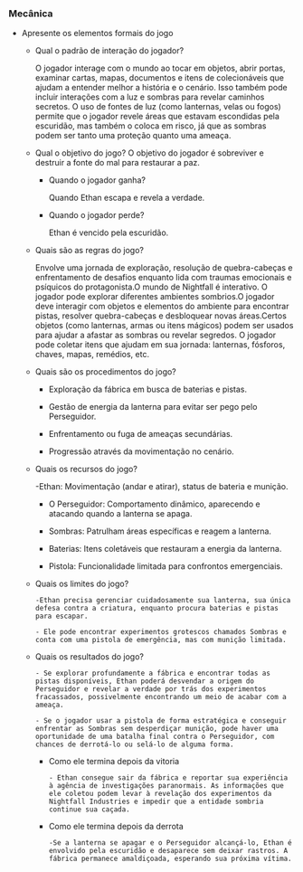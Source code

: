 ### Mecânica

- Apresente os elementos formais do jogo
  
    - Qual o padrão de interação do jogador?
      
      O jogador interage com o mundo ao tocar em objetos, abrir portas, examinar cartas, mapas, documentos e itens de colecionáveis que ajudam a entender melhor a história e o cenário. Isso também pode incluir interações com a luz e sombras para revelar caminhos secretos. O uso de fontes de luz (como lanternas, velas ou fogos) permite que o jogador revele áreas que estavam escondidas pela escuridão, mas também o coloca em risco, já que as sombras podem ser tanto uma proteção quanto uma ameaça.
      
    - Qual o objetivo do jogo?
      O objetivo do jogador é sobreviver e destruir a fonte do mal para restaurar a paz.
 
      
        - Quando o jogador ganha?
          
          Quando Ethan escapa e revela a verdade.
          
        - Quando o jogador perde?
          
          Ethan é vencido pela escuridão.
          
    - Quais são as regras do jogo?
      
       Envolve uma jornada de exploração, resolução de quebra-cabeças e enfrentamento de desafios enquanto lida com traumas emocionais e psíquicos do protagonista.O mundo de Nightfall é interativo. O jogador pode explorar diferentes ambientes sombrios.O jogador deve interagir com objetos e elementos do ambiente para encontrar pistas, resolver quebra-cabeças e desbloquear novas áreas.Certos objetos (como lanternas, armas ou itens mágicos) podem ser usados para ajudar a afastar as sombras ou revelar segredos. O jogador pode coletar itens que ajudam em sua jornada: lanternas, fósforos, chaves, mapas, remédios, etc.
  
    - Quais são os procedimentos do jogo?
      
      - Exploração da fábrica em busca de baterias e pistas.
        
      - Gestão de energia da lanterna para evitar ser pego pelo Perseguidor.
        
      - Enfrentamento ou fuga de ameaças secundárias.
        
      - Progressão através da movimentação no cenário.


    - Quais os recursos do jogo?

       -Ethan: Movimentação (andar e atirar), status de bateria e munição.
    
      - O Perseguidor: Comportamento dinâmico, aparecendo e atacando quando a lanterna se apaga.
        
      - Sombras: Patrulham áreas específicas e reagem a lanterna.
        
      - Baterias: Itens coletáveis que restauram a energia da lanterna.
        
      - Pistola: Funcionalidade limitada para confrontos emergenciais.
      
    - Quais os limites do jogo?
      
          -Ethan precisa gerenciar cuidadosamente sua lanterna, sua única defesa contra a criatura, enquanto procura baterias e pistas para escapar.
      
          - Ele pode encontrar experimentos grotescos chamados Sombras e conta com uma pistola de emergência, mas com munição limitada.

    - Quais os resultados do jogo?
      
          - Se explorar profundamente a fábrica e encontrar todas as pistas disponíveis, Ethan poderá desvendar a origem do Perseguidor e revelar a verdade por trás dos experimentos fracassados, possivelmente encontrando um meio de acabar com a ameaça.
      
          - Se o jogador usar a pistola de forma estratégica e conseguir enfrentar as Sombras sem desperdiçar munição, pode haver uma oportunidade de uma batalha final contra o Perseguidor, com chances de derrotá-lo ou selá-lo de alguma forma.
      
        - Como ele termina depois da vitoria
          
              - Ethan consegue sair da fábrica e reportar sua experiência à agência de investigações paranormais. As informações que ele coletou podem levar à revelação dos experimentos da Nightfall Industries e impedir que a entidade sombria continue sua caçada.
          
        - Como ele termina depois da derrota

              -Se a lanterna se apagar e o Perseguidor alcançá-lo, Ethan é envolvido pela escuridão e desaparece sem deixar rastros. A fábrica permanece amaldiçoada, esperando sua próxima vítima.

